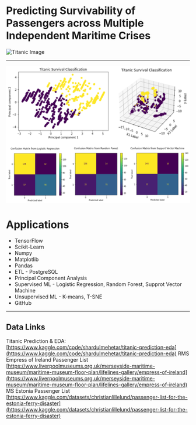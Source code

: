 # Predicting Survivability of Passengers across Multiple Independent Maritime Crises
![Titanic Image](https://c.tenor.com/IjTPynungU8AAAAC/titanic-breaks.gif)
- - -
![image](https://github.com/huddack20/Project4-ML-ETL/blob/main/Pictures/ML_MODELS.png)

# Applications

* TensorFlow
* Scikit-Learn
* Numpy
* Matplotlib
* Pandas
* ETL - PostgreSQL
* Principal Component Analysis
* Supervised ML - Logistic Regression, Random Forest, Supprot Vector Machine
* Unsupervised ML - K-means, T-SNE
* GitHub 
- - -
## Data Links
Titanic Prediction & EDA: 
[https://www.kaggle.com/code/shardulmehetar/titanic-prediction-eda](https://www.kaggle.com/code/shardulmehetar/titanic-prediction-eda)
RMS Empress of Ireland Passenger List
[https://www.liverpoolmuseums.org.uk/merseyside-maritime-museum/maritime-museum-floor-plan/lifelines-gallery/empress-of-ireland](https://www.liverpoolmuseums.org.uk/merseyside-maritime-museum/maritime-museum-floor-plan/lifelines-gallery/empress-of-ireland)
MS Estonia Passenger List
[https://www.kaggle.com/datasets/christianlillelund/passenger-list-for-the-estonia-ferry-disaster](https://www.kaggle.com/datasets/christianlillelund/passenger-list-for-the-estonia-ferry-disaster)
